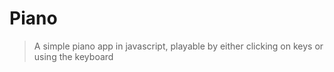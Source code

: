 # Piano

> A simple piano app in javascript, playable by either clicking on keys or using the keyboard
